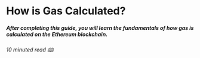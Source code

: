 # How is Gas Calculated? 
##### After completing this guide, you will learn the fundamentals of how gas is calculated on the Ethereum blockchain. 
###### 10 minuted read 🕮


